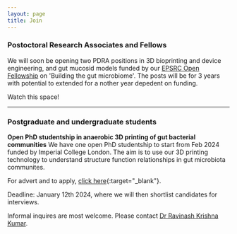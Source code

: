 ```yaml
---
layout: page
title: Join
---
```


### Postoctoral Research Associates and Fellows

We will soon be opening two PDRA positions in 3D bioprinting and device engineering, and gut mucosid models funded by our [EPSRC Open Fellowship]() on 'Building the gut microbiome'. The posts will be for 3 years with potential to extended for a nother year depedent on funding.

Watch this space!

***

### Postgraduate and undergraduate students 

**Open PhD studentship in anaerobic 3D printing of gut bacterial communities**
We have one open PhD studentship to start from Feb 2024 funded by Imperial College London. The aim is to use our 3D printing technology to understand structure function relationships in gut microbiota communites.

For advert and to apply, [click here](2023_phd_advert){:target="_blank"}.

Deadline: January 12th 2024, where we will then shortlist candidates for interviews.

Informal inquires are most welcome. Please contact [Dr Ravinash Krishna Kumar](<ravinash.kumar@imperial.ac.uk>).

